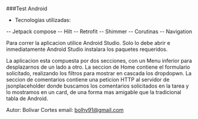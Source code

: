 ###Test Android

* Tecnologias utilizadas: 

-- Jetpack compose
-- Hilt
-- Retrofit
-- Shimmer
-- Corutinas
-- Navigation

Para correr la aplicacion utilice Android Studio. 
Solo lo debe abrir e inmediatamente Android Studio instalara los paquetes requeridos.

La aplicacion esta compuesta por dos secciones, con un Menu inferior para desplazarnos de un lado a otro. 
La seccion de Home contiene el formulario solicitado, realizando los filtros para mostrar en cascada los dropdopwn.
La seccion de comentarios contiene una peticion HTTP al servidor de jsonplaceholder donde buscamos los comentarios solicitados en la tarea y lo
mostramos en un card, de una forma mas amigable que la tradicional tabla de Android.


Autor: Bolivar Cortes
email: bolhy91@gmail.com
